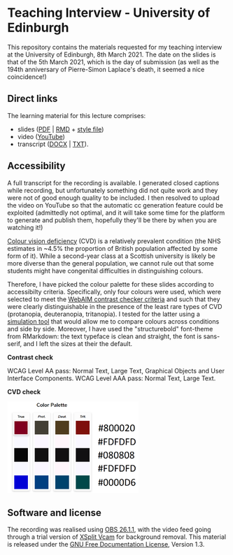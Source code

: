 # Teaching Interview - University of Edinburgh
This repository contains the materials requested for my teaching interview at the University of Edinburgh, 8th March 2021. The date on the slides is that of the 5th March 2021, which is the day of submission (as well as the 194th anniversary of Pierre-Simon Laplace's death, it seemed a nice coincidence!)

## Direct links
The learning material for this lecture comprises:

- slides ([PDF](presentation.pdf) | [RMD](presentation.Rmd) + [style file](tex.tex))
- video ([YouTube](https://youtu.be/_6c_hZJGp6Q))
- transcript ([DOCX](transcript.docx) | [TXT](transcript.txt)).

## Accessibility
A full transcript for the recording is available. I generated closed captions while recording, but unfortunately something did not quite work and they were not of good enough quality to be included. I then resolved to upload the video on YouTube so that the automatic cc generation feature could be exploited (admittedly not optimal, and it will take some time for the platform to generate and publish them, hopefully they'll be there by when you are watching it!)

[Colour vision deficiency](https://www.nhs.uk/conditions/colour-vision-deficiency/) (CVD) is a relatively prevalent condition (the NHS estimates in ~4.5% the proportion of British population affected by some form of it). While a second-year class at a Scottish university is likely be more diverse than the general population, we cannot rule out that some students might have congenital difficulties in distinguishing colours.

Therefore, I have picked the colour palette for these slides according to accessibilty criteria. Specifically, only four colours were used, which were selected to meet the [WebAIM contrast checker criteria](https://webaim.org/resources/contrastchecker/) and such that they were clearly distinguishable in the presence of the least rare types of CVD (protanopia, deuteranopia, tritanopia). I tested for the latter using a [simulation tool](https://davidmathlogic.com/colorblind/#%23800020-%23F8F8FF-%23080808-%23F8F8FF-%230000D6) that would allow me to compare colours across conditions and side by side. Moreover, I have used the "structurebold" font-theme from RMarkdown: the text typeface is clean and straight, the font is sans-serif, and I left the sizes at their the default.

**Contrast check**

WCAG Level AA pass: Normal Text, Large Text, Graphical Objects and User Interface Components.
WCAG Level AAA pass: Normal Text, Large Text.

**CVD check**

<img src="palette.png" width="300" />

## Software and license
The recording was realised using [OBS 26.1.1](https://obsproject.com/), with the video feed going through a trial version of [XSplit Vcam](https://www.xsplit.com/vcam) for background removal. This material is released under the [GNU Free Documentation License](https://www.gnu.org/licenses/fdl-1.3.html), Version 1.3.
